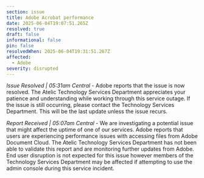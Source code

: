 ```yaml
---
section: issue
title: Adobe Acrobat performance
date: 2025-06-04T19:07:51.265Z
resolved: true
draft: false
informational: false
pin: false
resolvedWhen: 2025-06-04T19:31:51.267Z
affected:
  - Adobe
severity: disrupted
---
```

*Issue Resolved | 05:31am Central* - Adobe reports that the issue is now resolved. The Atelic Technology Services Department appreciates your patience and understanding while working through this service outage. If the issue is still occurring, please contact the Technology Services Department. This will be the last update unless the issue recurs.

*Report Received | 05:07am Central* - We are investigating a potential issue that might affect the uptime of one of our services. Adobe reports that users are experiencing performance issues with accessing files from Adobe Document Cloud. The Atelic Technology Services Department has not been able to validate this report and are monitoring further updates from Adobe. End user disruption is not expected for this issue however members of the Technology Services Department may be affected if attempting to use the admin console during this service incident.